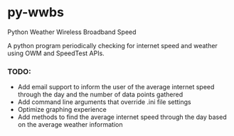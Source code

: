 # py-wwbs
Python Weather Wireless Broadband Speed

A python program periodically checking for internet speed and weather using OWM and SpeedTest APIs.

### TODO:
* Add email support to inform the user of the average internet speed through the day and the number of data points gathered
* Add command line arguments that override .ini file settings
* Optimize graphing experience
* Add methods to find the average internet speed through the day based on the average weather information
